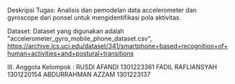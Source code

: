 Deskripsi Tugas: Analisis dan pemodelan data accelerometer dan gyroscope dari ponsel untuk mengidentifikasi pola aktivitas.

Dataset:
Dataset yang digunakan adalah "accelerometer_gyro_mobile_phone_dataset.csv", https://archive.ics.uci.edu/dataset/341/smartphone+based+recognition+of+human+activities+and+postural+transitions

III. Anggota Kelompok :
RUSDI AFANDI 1301223361
FADIL RAFLIANSYAH 1301220154
ABDURRAHMAN AZZAM 1301223137
